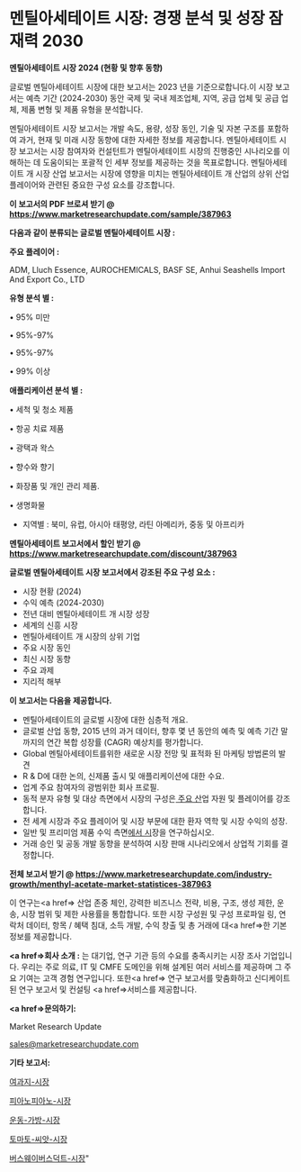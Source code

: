 # 멘틸아세테이트 시장: 경쟁 분석 및 성장 잠재력 2030

<strong>멘틸아세테이트 시장 2024 (현황 및 향후 동향)</strong>

글로벌 멘틸아세테이트 시장에 대한 보고서는 2023 년을 기준으로합니다.이 시장 보고서는 예측 기간 (2024-2030) 동안 국제 및 국내 제조업체, 지역, 공급 업체 및 공급 업체, 제품 변형 및 제품 유형을 분석합니다.

멘틸아세테이트 시장 보고서는 개발 속도, 용량, 성장 동인, 기술 및 자본 구조를 포함하여 과거, 현재 및 미래 시장 동향에 대한 자세한 정보를 제공합니다. 멘틸아세테이트 시장 보고서는 시장 참여자와 컨설턴트가 멘틸아세테이트 시장의 진행중인 시나리오를 이해하는 데 도움이되는 포괄적 인 세부 정보를 제공하는 것을 목표로합니다. 멘틸아세테이트 개 시장 산업 보고서는 시장에 영향을 미치는 멘틸아세테이트 개 산업의 상위 산업 플레이어와 관련된 중요한 구성 요소를 강조합니다.



<strong>이 보고서의 PDF 브로셔 받기 @ <a href=https://www.marketresearchupdate.com/sample/387963>https://www.marketresearchupdate.com/sample/387963</a></strong>



<strong>다음과 같이 분류되는 글로벌 멘틸아세테이트 시장 :</strong>



<strong>주요 플레이어 :</strong>

ADM, Lluch Essence, AUROCHEMICALS, BASF SE, Anhui Seashells Import And Export Co., LTD



<strong>유형 분석 별 :</strong>

• 95% 미만

• 95%-97%

• 95%-97%

• 99% 이상



<strong>애플리케이션 분석 별 :</strong>

• 세척 및 청소 제품

• 항공 치료 제품

• 광택과 왁스

• 향수와 향기

• 화장품 및 개인 관리 제품.

• 생명화물

<ul>
  <li>지역별 : 북미, 유럽, 아시아 태평양, 라틴 아메리카, 중동 및 아프리카</li>
</ul>


<strong>멘틸아세테이트 보고서에서 할인 받기 @ <a href=https://www.marketresearchupdate.com/discount/387963>https://www.marketresearchupdate.com/discount/387963</a></strong>



<strong>글로벌 멘틸아세테이트 시장 보고서에서 강조된 주요 구성 요소 :</strong>
<ul>
  <li>시장 현황 (2024)</li>
  <li>수익 예측 (2024-2030)</li>
  <li>전년 대비 멘틸아세테이트 개 시장 성장</li>
  <li>세계의 신흥 시장</li>
  <li>멘틸아세테이트 개 시장의 상위 기업</li>
  <li>주요 시장 동인</li>
  <li>최신 시장 동향</li>
  <li>주요 과제</li>
  <li>지리적 해부</li>
</ul>


<strong>이 보고서는 다음을 제공합니다.</strong>
<ul>
  <li>멘틸아세테이트의 글로벌 시장에 대한 심층적 개요.</li>
  <li>글로벌 산업 동향, 2015 년의 과거 데이터, 향후 몇 년 동안의 예측 및 예측 기간 말까지의 연간 복합 성장률 (CAGR) 예상치를 평가합니다.</li>
  <li>Global 멘틸아세테이트를위한 새로운 시장 전망 및 표적화 된 마케팅 방법론의 발견</li>
  <li>R &amp; D에 대한 논의, 신제품 출시 및 애플리케이션에 대한 수요.</li>
  <li>업계 주요 참여자의 광범위한 회사 프로필.</li>
  <li>동적 분자 유형 및 대상 측면에서 시장의 구성은<a href=> 주요 산</a>업 자원 및 플레이어를 강조합니다.</li>
  <li>전 세계 시장과 주요 플레이어 및 시장 부문에 대한 환자 역학 및 시장 수익의 성장.</li>
  <li>일반 및 프리미엄 제품 수익 측면<a href=>에서 시</a>장을 연구하십시오.</li>
  <li>거래 승인 및 공동 개발 동향을 분석하여 시장 판매 시나리오에서 상업적 기회를 결정합니다.</li>
</ul>



<strong>전체 보고서 받기 @ <a href=https://www.marketresearchupdate.com/industry-growth/menthyl-acetate-market-statistices-387963>https://www.marketresearchupdate.com/industry-growth/menthyl-acetate-market-statistices-387963</a></strong>

이 연구는<a href=> 산업 존중</a> 체인, 강력한 비즈니스 전략, 비용, 구조, 생성 제한, 운송, 시장 범위 및 제한 사용률을 통합합니다. 또한 시장 구성원 및 구성 프로파일 링, 연락처 데이터, 항목 / 혜택 침대, 소득 개발, 수익 창출 및 총 거래에 대<a href=>한 기본 </a>정보를 제공합니다.



<strong><a href=>회사 소</a>개 :</strong>
는 대기업, 연구 기관 등의 수요를 충족시키는 시장 조사 기업입니다. 우리는 주로 의료, IT 및 CMFE 도메인을 위해 설계된 여러 서비스를 제공하며 그 주요 기여는 고객 경험 연구입니다. 또한<a href=> 연구 보</a>고서를 맞춤화하고 신디케이트 된 연구 보고서 및 컨설팅 <a href=>서비스</a>를 제공합니다.



<strong><a href=>문의하기:</a></strong>

Market Research Update

sales@marketresearchupdate.com



<strong>기타 보고서:</strong>

<a href=https://www.linkedin.com/pulse/여과지-시장-세분화-연구-및-목표-고객2029년-trend-tracking-tips-360-analysis/>여과지-시장</a>

<a href=https://www.linkedin.com/pulse/피아노피아노-시장-세분화-연구-및-목표-고객2029년-consumer-connection-chronicles-24--4gjzf/>피아노피아노-시장</a>

<a href=https://www.linkedin.com/pulse/운동-가방-시장-동향-및-성장-전망-isdailynews-lutjf/>운동-가방-시장</a>

<a href=https://www.linkedin.com/pulse/토마토-씨앗-시장-동향-및-성장-전망-isdailynews-hpwnf/>토마토-씨앗-시장</a>

<a href=https://www.linkedin.com/pulse/버스웨이버스덕트-시장-동향-및-성장-전망-consumer-connection-compendium-ana-cf5vf/>버스웨이버스덕트-시장</a>"
